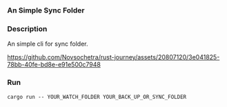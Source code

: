 ### An Simple Sync Folder

### Description
An simple cli for sync folder. 

https://github.com/Novsochetra/rust-journey/assets/20807120/3e041825-78bb-40fe-bd8e-e91e500c7948


### Run
  `cargo run -- YOUR_WATCH_FOLDER YOUR_BACK_UP_OR_SYNC_FOLDER`
